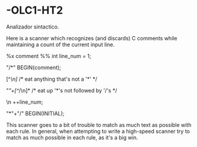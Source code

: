# -OLC1-HT2
Analizador sintactico.

Here is a scanner which recognizes (and discards) C comments while maintaining a count of the current input line.

%x comment
%%
        int line_num = 1;

"/*"         BEGIN(comment);

<comment>[^*\n]*        /* eat anything that's not a '*' */
        
<comment>"*"+[^*/\n]*   /* eat up '*'s not followed by '/'s */
        
<comment>\n             ++line_num;
        
<comment>"*"+"/"        BEGIN(INITIAL);
        
This scanner goes to a bit of trouble to match as much text as possible with each rule. In general, when attempting to write a high-speed scanner try to match as much possible in each rule, as it's a big win.
